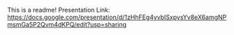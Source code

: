 This is a readme!
Presentation Link: https://docs.google.com/presentation/d/1zHhFEg4yvbISxpysYv8eX6amgNPmsmGa5P2Qvm4dKPQ/edit?usp=sharing
